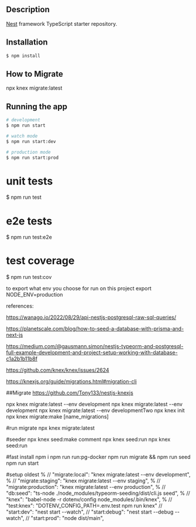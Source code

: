 ## Description

[Nest](https://github.com/nestjs/nest) framework TypeScript starter repository.

## Installation

```bash
$ npm install
```

## How to Migrate
npx knex migrate:latest

## Running the app

```bash
# development
$ npm run start

# watch mode
$ npm run start:dev

# production mode
$ npm run start:prod
```

# unit tests
$ npm run test

# e2e tests
$ npm run test:e2e

# test coverage
$ npm run test:cov

to export what env you choose for run on this project
export NODE_ENV=production


references:

https://wanago.io/2022/08/29/api-nestjs-postgresql-raw-sql-queries/

https://planetscale.com/blog/how-to-seed-a-database-with-prisma-and-next-js

https://medium.com/@gausmann.simon/nestjs-typeorm-and-postgresql-full-example-development-and-project-setup-working-with-database-c1a2b1b11b8f

https://github.com/knex/knex/issues/2624

https://knexjs.org/guide/migrations.html#migration-cli

##Migrate
https://github.com/Tony133/nestjs-knexjs

npx knex migrate:latest --env development
npx knex migrate:latest --env development
npx knex migrate:latest --env developmentTwo
npx knex init
npx knex migrate:make [name_migrations]

#run migrate
npx knex migrate:latest

#seeder
npx knex seed:make comment
npx knex seed:run
npx knex seed:run

#fast install
npm i
npm run run:pg-docker
npm run migrate && npm run seed
npm run start

#setup oldest
    % // "migrate:local": "knex migrate:latest --env development",
    % // "migrate:staging": "knex migrate:latest --env staging",
    % // "migrate:production": "knex migrate:latest --env production",
    % // "db:seed": "ts-node ./node_modules/typeorm-seeding/dist/cli.js seed",
    % // "knex": "babel-node -r dotenv/config node_modules/.bin/knex",
    % // "test:knex": "DOTENV_CONFIG_PATH=.env.test npm run knex"
    // "start:dev": "nest start --watch",
    // "start:debug": "nest start --debug --watch",
    // "start:prod": "node dist/main",